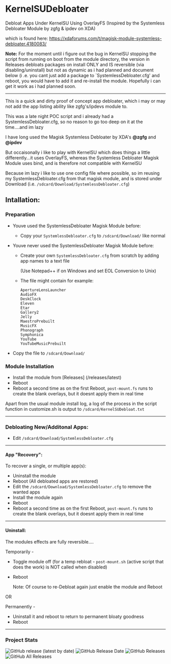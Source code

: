 # KernelSUDebloater
Debloat Apps Under KernelSU Using OverlayFS (Inspired by the Systemless Debloater Module by zgfg &amp; ipdev on XDA)

which is found here: https://xdaforums.com/t/magisk-module-systemless-debloater.4180083/


**Note:** For the moment until i figure out the bug in KernelSU stopping the script from running on boot from the module directory, the version in Releases debloats packages on install ONLY and IS reversible (via disabling/uninstall) but not as dynamic as
i had planned and document below (i .e. you cant just add a package to `SystemlessDebloater.cfg' and reboot, you would have to add it and re-install the module. Hopefully i can get it work as i had planned soon.

---

This is a quick and dirty proof of concept app debloater, which i may or may not add the app listing ability like zgfg's/ipdevs module to.

This was a late night POC script and i already had a SystemlessDebloater.cfg, so no reason to go too deep on it at the time....and im lazy

I have long used the Magisk Systemless Debloater by XDA's **@zgfg** and **@ipdev**

But occaisonally i like to play with KernelSU which does things a little differently...it uses OverlayFS, whereas the Systemless Debloater Magisk Module uses bind, and is therefore not compatible with KernelSU

Because im lazy i like to use one config file where possible, so im reusing my SystemlessDebloater.cfg from that magisk module, and is stored under Download (i.e. `/sdcard/Download/SystemlessDebloater.cfg`)

## Intallation: 

### Preparation

- Youve used the SystemlessDebloater Magisk Module before:

  - Copy your `SystemlessDebloater.cfg` to `/sdcard/Download/` like normal

- Youve never used the SystemlessDebloater Magisk Module before:
  - Create your own `SystemlessDebloater.cfg` from scratch by adding app names to a text file 

    (Use Notepad++ if on Windows and set EOL Conversion to Unix)

  - The file might contain for example:

      ```Aperture
      ApertureLensLauncher
      AudioFX
      DeskClock
      Eleven
      Etar
      Gallery2
      Jelly
      MaestroPrebuilt
      MusicFX
      Phonograph
      Symphonica
      YouTube
      YouTubeMusicPrebuilt
      ```

- Copy the file to `/sdcard/Download/`

### Module Installation

- Install the module from [Releases] (/releases/latest)
- Reboot
- Reboot a second time as on the first Reboot, `post-mount.fs` runs to create the blank overlays, but it doesnt apply them in real time

Apart from the usual module install log, a log of the process in the script function in customize.sh is output to `/sdcard/KernelSUDebloat.txt`

---

### Debloating New/Additonal Apps:

- Edit `/sdcard/Download/SystemlessDebloater.cfg`


---

#### App "Recovery":

To recover a single, or multiple app(s):

- Uninstall the module
- Reboot
(All debloated apps are restored)
- Edit the `/sdcard/Download/SystemlessDebloater.cfg` to remove the wanted apps
- Install the module again
- Reboot
- Reboot a second time as on the first Reboot, `post-mount.fs` runs to create the blank overlays, but it doesnt apply them in real time

---

#### Uninstall:

The modules effects are fully reversible....

Temporarily - 

- Toggle module off (for a temp rebloat - `post-mount.sh` (active script that does the work) is NOT called when disabled)
- Reboot

  Note: Of course to re-Debloat again just enable the module and Reboot

OR

Permanently -

- Uninstall it and reboot to return to permanent bloaty goodness
- Reboot

---

### Project Stats ###

![GitHub release (latest by date)](https://img.shields.io/github/v/release/adrianmmiller/KernelSUDebloater?label=Release&style=plastic)
![GitHub Release Date](https://img.shields.io/github/release-date/adrianmmiller/KernelSUDebloater?label=Release%20Date&style=plastic)
![GitHub Releases](https://img.shields.io/github/downloads/adrianmmiller/KernelSUDebloater/latest/total?label=Downloads%20%28Latest%20Release%29&style=plastic)
![GitHub All Releases](https://img.shields.io/github/downloads/adrianmmiller/KernelSUDebloater/total?label=Total%20Downloads%20%28All%20Releases%29&style=plastic)
